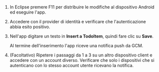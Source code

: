 ﻿
1. In Eclipse premere F11 per distribuire le modifiche al dispositivo Android ed eseguire l'app.

2. Accedere con il provider di identità e verificare che l'autenticazione abbia esito positivo. 

3. Nell'app digitare un testo in **Insert a TodoItem**, quindi fare clic su **Save**.

   	Al termine dell'inserimento l'app riceve una notifica push da GCM.

4. (Facoltativo) Ripetere i passaggi da 1 a 3 su un altro dispositivo client e accedere con un account diverso. Verificare che solo i dispositivi che si autenticano con lo stesso account utente ricevano la notifica. 


<!--HONumber=52-->